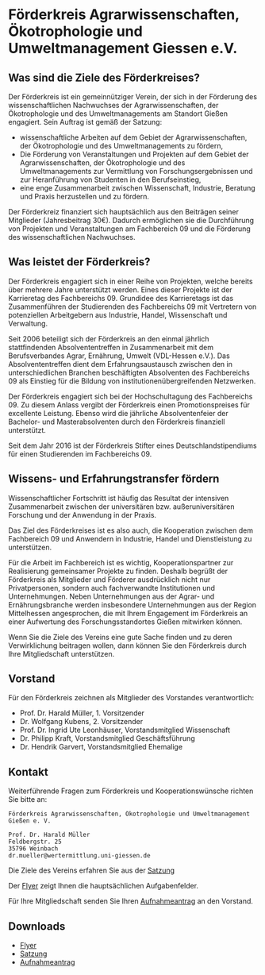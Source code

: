 
Förderkreis Agrarwissenschaften, Ökotrophologie und Umweltmanagement Giessen e.V.
==================================================================================

Was sind die Ziele des Förderkreises?
---------------------------------------

Der Förderkreis ist ein gemeinnütziger Verein, der sich in der Förderung des
wissenschaftlichen Nachwuchses der Agrarwissenschaften, der Ökotrophologie und des
Umweltmanagements am Standort Gießen engagiert. Sein Auftrag ist gemäß der Satzung:

- wissenschaftliche Arbeiten auf dem Gebiet der Agrarwissenschaften, der Ökotrophologie
  und des Umweltmanagements zu fördern,
- Die Förderung von Veranstaltungen und Projekten auf dem Gebiet der Agrarwissenschaften,
  der Ökotrophologie und des Umweltmanagements zur Vermittlung von Forschungsergebnissen
  und zur Heranführung von Studenten in den Berufseinstieg,
- eine enge Zusammenarbeit zwischen Wissenschaft, Industrie, Beratung und Praxis 
  herzustellen und zu fördern.

Der Förderkreiz finanziert sich hauptsächlich aus den Beiträgen seiner Mitglieder
(Jahresbeitrag 30€). Dadurch ermöglichen sie die Durchführung von Projekten und 
Veranstaltungen am Fachbereich 09 und die Förderung des wissenschaftlichen Nachwuchses.

Was leistet der Förderkreis?
-----------------------------

Der Förderkreis engagiert sich in einer Reihe von Projekten, welche bereits über mehrere
Jahre unterstützt werden. Eines dieser Projekte ist der Karrieretag des Fachbereichs 09.
Grundidee des Karrieretags ist das Zusammenführen der Studierenden des Fachbereichs 09 mit
Vertretern von potenziellen Arbeitgebern aus Industrie, Handel, Wissenschaft und
Verwaltung.

Seit 2006 beteiligt sich der Förderkreis an den einmal jährlich stattfindenden
Absolvententreffen in Zusammenarbeit mit dem Berufsverbandes Agrar, Ernährung, Umwelt
(VDL-Hessen e.V.). Das Absolvententreffen dient dem Erfahrungsaustausch zwischen den in 
unterschiedlichen Branchen beschäftigten Absolventen des Fachbereichs 09 als Einstieg für
die Bildung von institutionenübergreifenden Netzwerken.

Der Förderkreis engagiert sich bei der Hochschultagung des Fachbereichs 09. Zu diesem
Anlass vergibt der Förderkreis einen Promotionspreises für excellente Leistung. Ebenso
wird die jährliche Absolventenfeier der Bachelor- und Masterabsolventen durch den
Förderkreis finanziell unterstützt.

Seit dem Jahr 2016 ist der Förderkreis Stifter eines Deutschlandstipendiums für einen
Studierenden im  Fachbereichs 09.

Wissens- und Erfahrungstransfer fördern
-------------------------------------------

Wissenschaftlicher Fortschritt ist häufig das Resultat der intensiven Zusammenarbeit
zwischen der universitären bzw. außeruniversitären Forschung und der Anwendung in der
Praxis.

Das Ziel des Förderkreises ist es also auch, die Kooperation zwischen dem Fachbereich 09
und Anwendern in Industrie, Handel und Dienstleistung zu unterstützen. 

Für die Arbeit im Fachbereich ist es wichtig, Kooperationspartner zur Realisierung
gemeinsamer Projekte zu finden. Deshalb begrüßt der Förderkreis als Mitglieder und
Förderer ausdrücklich nicht nur Privatpersonen, sondern auch fachverwandte Institutionen
und Unternehmungen. Neben Unternehmungen aus der Agrar- und Ernährungsbranche werden
insbesondere Unternehmungen aus der Region Mittelhessen angesprochen, die mit Ihrem
Engagement im Förderkreis an einer Aufwertung des Forschungsstandortes Gießen mitwirken
können.

Wenn Sie die Ziele des Vereins eine gute Sache finden und zu deren Verwirklichung
beitragen wollen, dann können Sie den Förderkreis durch Ihre Mitgliedschaft unterstützen.

 
Vorstand
--------

Für den Förderkreis zeichnen als Mitglieder des Vorstandes verantwortlich:

- Prof. Dr. Harald Müller, 1. Vorsitzender 
- Dr. Wolfgang Kubens, 2. Vorsitzender 
- Prof. Dr. Ingrid Ute Leonhäuser, Vorstandsmitglied Wissenschaft
- Dr. Philipp Kraft, Vorstandsmitglied Geschäftsführung
- Dr. Hendrik Garvert, Vorstandsmitglied Ehemalige

Kontakt
-----------

Weiterführende Fragen zum Förderkreis und Kooperationswünsche richten Sie bitte an:

    Förderkreis Agrarwissenschaften, Ökotrophologie und Umweltmanagement Gießen e. V.

    Prof. Dr. Harald Müller
    Feldbergstr. 25
    35796 Weinbach
    dr.mueller@wertermittlung.uni-giessen.de


Die Ziele des Vereins erfahren Sie aus der [Satzung](res/satzung.pdf)

Der [Flyer](res/flyer.pdf) zeigt Ihnen die hauptsächlichen Aufgabenfelder.

Für Ihre Mitgliedschaft senden Sie Ihren [Aufnahmeantrag](res/antrag.pdf) an den Vorstand.

Downloads
-----------

- [Flyer](res/flyer.pdf)
- [Satzung](res/satzung.pdf)
- [Aufnahmeantrag](res/antrag.pdf)

